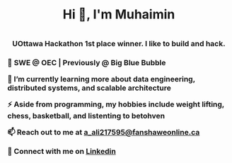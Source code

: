 <h1 align="center">Hi 👋, I'm Muhaimin<h1/>
  
<h3 align="center">UOttawa Hackathon 1st place winner. I like to build and hack.<h3/>
  
🏢 **SWE @ OEC** | Previously @ Big Blue Bubble

🌱 I’m currently learning more about data engineering, distributed systems, and scalable architecture

⚡ Aside from programming, my hobbies include weight lifting, chess, basketball, and listenting to betohven

📫 Reach out to me at **a_ali217595@fanshaweonline.ca**

💼 Connect with me on **[Linkedin](https://www.linkedin.com/in/abdulmuhaimin-ali/)**








